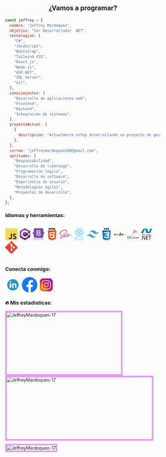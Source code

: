 
<head>
 <link rel="stylesheet" href="style.css">
<link>
</head>
<div class = "header">
<div class = "imgenes">
<!-- <img class = "perfil"src="./PROPUESTA1.svg" alt="Mi silueta" width="600" height="250" >  </div> -->
</div>
<h2 align="center">¿Vamos a programar?</h3>

```javascript
const jeffrey = {
  nombre: "Jeffrey Mardoqueo",
  objetivo: "Ser Desarrollador .NET",
  tecnologias: [
    "C#",
    "JavaScript",
    "Bootstrap",
    "Tailwind CSS",
    "React.js",
    "Node.js",
    "ASP.NET",
    "SQL Server",
    "Git",
  ],
  conocimientos: [
    "Desarrollo de aplicaciones web",
    "Frontend",
    "Backend",
    "Integración de sistemas",
  ],
  proyectoActual: [
    {
      descripcion: "Actualmente estoy desarrollando un proyecto de gestión de pagos de colegiaturas, que se encuentra en etapa final. Este proyecto es fullstack y utiliza tecnologías como React.js para el frontend y Tailwind CSS para el diseño y estilos. En el backend, he creado mi propia API con Node.js, Express y SQL Server. Además, estoy migrando la parte de administración a .NET ASP para mejorar la eficiencia y escalabilidad del sistema.",
    },
  ],
  correo: "jeffreymardoqueo260@gmail.com",
  aptitudes: [
    "Responsabilidad",
    "Desarrollo de liderazgo",
    "Programación lógica",
    "Desarrollo de software",
    "Experiencia de usuario",
    "Metodologías ágiles",
    "Proyectos de desarrollo",
  ],
};
```

<h3 align="left">Idiomas y herramientas:</h3>
<div style="display: flex; justify-content: center;">
    <p align="left">
        <img src="https://raw.githubusercontent.com/teamedwardforever/Readme-Generator/71f25dd8b98329b168142a6b782a107b75eab178/svg/Skills/Languages/javascript-original.svg" alt="Javascript" width="40" height="40" />
        <img src="https://raw.githubusercontent.com/teamedwardforever/Readme-Generator/71f25dd8b98329b168142a6b782a107b75eab178/svg/Skills/Languages/csharp-original.svg" alt="Csharp" width="40" height="40" />
        <img src="https://raw.githubusercontent.com/teamedwardforever/Readme-Generator/71f25dd8b98329b168142a6b782a107b75eab178/svg/Skills/Frontend/bootstrap-plain-wordmark.svg" alt="Bootstrap" width="40" height="40" />
        <img src="https://raw.githubusercontent.com/teamedwardforever/Readme-Generator/71f25dd8b98329b168142a6b782a107b75eab178/svg/Skills/Frontend/html5-original-wordmark.svg" alt="HTML" width="40" height="40" />
        <img src="https://raw.githubusercontent.com/teamedwardforever/Readme-Generator/71f25dd8b98329b168142a6b782a107b75eab178/svg/Skills/Frontend/sass-original.svg" alt="Sass" width="40" height="40" />
        <img src="https://raw.githubusercontent.com/teamedwardforever/Readme-Generator/71f25dd8b98329b168142a6b782a107b75eab178/svg/Skills/Frontend/react-original-wordmark.svg" alt="React" width="40" height="40" />
        <img src="https://raw.githubusercontent.com/teamedwardforever/Readme-Generator/71f25dd8b98329b168142a6b782a107b75eab178/svg/Skills/Frontend/tailwindcss-icon.svg" alt="Tailwindcss" width="40" height="40" />
        <img src="https://raw.githubusercontent.com/teamedwardforever/Readme-Generator/71f25dd8b98329b168142a6b782a107b75eab178/svg/Skills/Frontend/css3-original-wordmark.svg" alt="Css" width="40" height="40" />
        <img src="https://raw.githubusercontent.com/teamedwardforever/Readme-Generator/71f25dd8b98329b168142a6b782a107b75eab178/svg/Skills/Backend/nodejs-original-wordmark.svg" alt="NodeJs" width="40" height="40" />
        <img src="https://raw.githubusercontent.com/teamedwardforever/Readme-Generator/71f25dd8b98329b168142a6b782a107b75eab178/svg/Skills/Database/microsoft-sql-server-logo.svg" alt="Microsoft Sql Server" width="40" height="40" />
        <img src="https://raw.githubusercontent.com/teamedwardforever/Readme-Generator/71f25dd8b98329b168142a6b782a107b75eab178/svg/Skills/Framework/dot-net-original-wordmark.svg" alt="Dot Net" width="40" height="40" />
        <img src="https://raw.githubusercontent.com/teamedwardforever/Readme-Generator/71f25dd8b98329b168142a6b782a107b75eab178/svg/Skills/Other/git-scm-icon.svg" alt="Git" width="40" height="40" />
    </p>
</div>

<h3 align="left">Conecta conmigo:</h3>
<p align="left ">
<a href="https://linkedin.com/in/jeffrey mardoqueo jiménez santos" target="blank"><img align="center" src="./linkedin.png" alt="jeffrey mardoqueo jiménez santos" height="50" width="50" /></a>
<a href="https://fb.com/jeff mardoqueo" target="blank"><img align="center" src="./facebook.png" alt="jeff mardoqueo" height="50" width="50" /></a>
<a href="https://instagram.com /jeff mardoqueo" target="blank"><img align="center" src="./instagram.png" alt="jeff mardoqueo" height="50" width="50" /></a>
</p>

<h3 align="left">🔥 Mis estadisticas: </h3>
<div style="display: flex; flex-wrap: wrap; gap: 10px;">
    <div style="flex: 1; display: flex; flex-direction: column;">
        <img src="https://github-readme-stats.vercel.app/api/top-langs/?username=JeffreyMardoqueo-17&layout=compact&theme=radical" alt="JeffreyMardoqueo-17" style="border: 5px solid #EE96F9; width: 370px; height: 200px;">
        <img src="https://github-readme-stats.vercel.app/api?username=JeffreyMardoqueo-17&show_icons=true&locale=en&theme=radical" alt="JeffreyMardoqueo-17" style="border: 5px solid #EE96F9; width: 470px; height: 200px;">
    </div>
    <div style="flex: 2;">
        <img src="https://github-readme-streak-stats.herokuapp.com/?user=JeffreyMardoqueo-17&theme=radical" alt="JeffreyMardoqueo-17" style="border: 5px solid #EE96F9; width: 100%;">
    </div>
</div>
